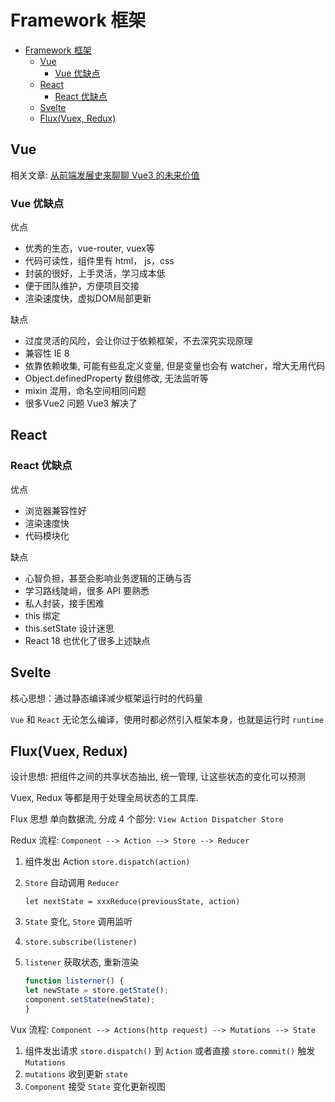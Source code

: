 # Framework 框架

- [Framework 框架](#framework-框架)
	- [Vue](#vue)
		- [Vue 优缺点](#vue-优缺点)
	- [React](#react)
		- [React 优缺点](#react-优缺点)
	- [Svelte](#svelte)
	- [Flux(Vuex, Redux)](#fluxvuex-redux)

## Vue

相关文章: [从前端发展史来聊聊 Vue3 的未来价值](https://zhuanlan.zhihu.com/p/522160995)

### Vue 优缺点

优点

- 优秀的生态，vue-router, vuex等
- 代码可读性，组件里有 html， js，css
- 封装的很好，上手灵活，学习成本低
- 便于团队维护，方便项目交接
- 渲染速度快，虚拟DOM局部更新

缺点

- 过度灵活的风险，会让你过于依赖框架，不去深究实现原理
- 兼容性 IE 8
- 依靠依赖收集, 可能有些乱定义变量, 但是变量也会有 watcher，增大无用代码
- Object.definedProperty 数组修改, 无法监听等
- mixin 混用，命名空间相同问题
- 很多Vue2 问题 Vue3 解决了

## React

### React 优缺点

优点

- 浏览器兼容性好
- 渲染速度快
- 代码模块化

缺点

- 心智负担，甚至会影响业务逻辑的正确与否
- 学习路线陡峭，很多 API 要熟悉
- 私人封装，接手困难
- this 绑定
- this.setState 设计迷思
- React 18 也优化了很多上述缺点

## Svelte

核心思想：通过静态编译减少框架运行时的代码量

`Vue` 和 `React` 无论怎么编译，使用时都必然引入框架本身，也就是运行时 `runtime`

## Flux(Vuex, Redux)

设计思想: 把组件之间的共享状态抽出, 统一管理, 让这些状态的变化可以预测

Vuex, Redux 等都是用于处理全局状态的工具库.

Flux 思想 单向数据流, 分成 4 个部分: `View Action Dispatcher Store`

Redux 流程: `Component --> Action --> Store --> Reducer`

1. 组件发出 Action `store.dispatch(action)`
2. `Store` 自动调用 `Reducer`

   `let nextState = xxxReduce(previousState, action)`
3. `State` 变化, `Store` 调用监听
4. `store.subscribe(listener)`
5. `listener` 获取状态, 重新渲染

    ```js
    function listerner() {
    let newState = store.getState();
    component.setState(newState);   
    }
    ```

Vux 流程: `Component --> Actions(http request) --> Mutations --> State`

1. 组件发出请求 `store.dispatch()` 到 `Action` 或者直接 `store.commit()` 触发 `Mutations`
2. `mutations` 收到更新 `state`
3. `Component` 接受 `State` 变化更新视图
